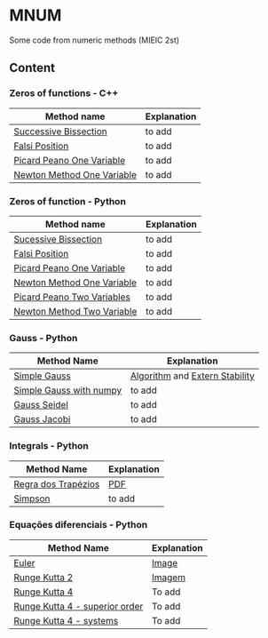 # MNUM

Some code from numeric methods (MIEIC 2st)


## Content

### Zeros of functions - C++

|Method name| Explanation|
|---|---|
| [Successive Bissection](https://github.com/Jumaruba/MNUM/blob/master/Real_Zeros_functions/C%2B%2B/successiveBissection.cpp) | to add |
| [Falsi Position](https://github.com/Jumaruba/MNUM/blob/master/Real_Zeros_functions/C%2B%2B/falsiPosition.cpp) | to add |
| [Picard Peano One Variable](https://github.com/Jumaruba/MNUM/blob/master/Real_Zeros_functions/C%2B%2B/pircardPeano_1variable.cpp) | to add |
| [Newton Method One Variable](https://github.com/Jumaruba/MNUM/blob/master/Real_Zeros_functions/C%2B%2B/newtonMethod_1variable.cpp) | to add |

### Zeros of function - Python 

|Method name| Explanation|
|---|---|
| [Sucessive Bissection](https://github.com/Jumaruba/MNUM/blob/master/Real_Zeros_functions/Python/bissection.py)| to add|
| [Falsi Position](https://github.com/Jumaruba/MNUM/blob/master/Real_Zeros_functions/Python/falsiPosition.py) | to add |
| [Picard Peano One Variable](https://github.com/Jumaruba/MNUM/blob/master/Real_Zeros_functions/Python/picardPeano.py) | to add |
| [Newton Method One Variable](https://github.com/Jumaruba/MNUM/blob/master/Real_Zeros_functions/Python/newtonMethod.py)| to add|
| [Picard Peano Two Variables](https://github.com/Jumaruba/MNUM/blob/master/Real_Zeros_functions/Python/picarPeano_2variables.py) | to add |
| [Newton Method Two Variable](https://github.com/Jumaruba/MNUM/blob/master/Real_Zeros_functions/Python/newtonMethod_2variables.py) | to add |

### Gauss - Python

|Method Name| Explanation|
|---|---|
|[Simple Gauss](https://github.com/Jumaruba/MNUM/blob/master/Gauss_Methods/Gauss.py)| [Algorithm](https://github.com/Jumaruba/MNUM/tree/master/Gauss_Methods) and [Extern Stability](https://github.com/Jumaruba/MNUM/blob/master/Gauss_Methods/Estabilidade_Externa.pdf)|
|[Simple Gauss with numpy](https://github.com/Jumaruba/MNUM/blob/master/Gauss_Methods/Gauss_numpy.py)| to add|
|[Gauss Seidel](https://github.com/Jumaruba/MNUM/blob/master/Gauss_Methods/Gauss_Seidel.py)| to add| 
|[Gauss Jacobi](https://github.com/Jumaruba/MNUM/blob/master/Gauss_Methods/Gauss_Jacobi.py)|to add| 

### Integrals - Python 

|Method Name| Explanation| 
|---|---|
|[Regra dos Trapézios](https://github.com/Jumaruba/MNUM/blob/master/Integrais/Trapezio.py)| [PDF](https://github.com/Jumaruba/MNUM/blob/master/Integrais/Regra_dos_trapezios.pdf)| 
|[Simpson](https://github.com/Jumaruba/MNUM/blob/master/Integrais/Simpson.py)| to add| 

### Equações diferenciais - Python 

|Method Name| Explanation| 
|---|---|
|[Euler](https://github.com/Jumaruba/MNUM/blob/master/Diferenciais/Euler.py) | [Image](https://github.com/Jumaruba/MNUM/blob/master/Images/mnum_euler.png) |
|[Runge Kutta 2](https://github.com/Jumaruba/MNUM/blob/master/Diferenciais/RK2.py) | [Imagem](https://github.com/Jumaruba/MNUM/blob/master/Images/mnum_rk2.png) |
|[Runge Kutta 4](https://github.com/Jumaruba/MNUM/blob/master/Diferenciais/RK4.py) | To add | 
|[Runge Kutta 4 - superior order](https://github.com/Jumaruba/MNUM/blob/master/Diferenciais/RK4_Sistema_Ordem_superior.py) | To add |
|[Runge Kutta 4 - systems](https://github.com/Jumaruba/MNUM/blob/master/Diferenciais/RK4_Sistemas_diferenciais.py) | To add |

